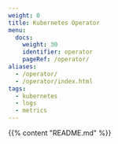 ```yaml
---
weight: 0
title: Kubernetes Operator
menu:
  docs:
    weight: 30
    identifier: operator
    pageRef: /operator/
aliases:
  - /operator/
  - /operator/index.html
tags:
  - kubernetes
  - logs
  - metrics
---
```

{{% content "README.md" %}}
